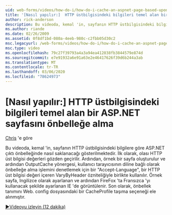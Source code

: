 ```yaml
---
uid: web-forms/videos/how-do-i/how-do-i-cache-an-aspnet-page-based-upon-information-in-the-http-header
title: '[Nasıl yapılır:]  HTTP üstbilgisindeki bilgileri temel alan bir ASP.NET sayfasını önbelleğe alma | Microsoft Docs'
author: rick-anderson
description: Bu videoda, kemal 'in, sayfanın HTTP üstbilgisindeki bilgilere göre ASP.NET çıktı önbelleğinde nasıl saklanacağı gösterilmektedir. İlk olarak, olası HTTP hea...
ms.author: riande
ms.date: 02/26/2009
ms.assetid: 0f8df1bd-080a-4eeb-980c-c2fbb05d30c2
msc.legacyurl: /web-forms/videos/how-do-i/how-do-i-cache-an-aspnet-page-based-upon-information-in-the-http-header
msc.type: video
ms.openlocfilehash: 79c27f39793a4a3a94ea412838fb3844579e874d
ms.sourcegitcommit: e7e91932a6e91a63e2e46417626f39d6b244a3ab
ms.translationtype: MT
ms.contentlocale: tr-TR
ms.lasthandoff: 03/06/2020
ms.locfileid: "78624973"
---
```

# <a name="how-do-i--cache-an-aspnet-page-based-upon-information-in-the-http-header"></a>[Nasıl yapılır:]  HTTP üstbilgisindeki bilgileri temel alan bir ASP.NET sayfasını önbelleğe alma

[Chris](https://twitter.com/chrispels) 'e göre

Bu videoda, kemal 'in, sayfanın HTTP üstbilgisindeki bilgilere göre ASP.NET çıktı önbelleğinde nasıl saklanacağı gösterilmektedir. İlk olarak, olası HTTP üst bilgisi değerleri gözden geçirilir. Ardından, örnek bir sayfa oluşturulur ve ardından OutputCache yönergesi, kullanıcı tarayıcısının diline bağlı olarak önbelleğe alma işlemini denetlemek için bir "Accept-Language", bir HTTP üst bilgisi değeri içeren VaryByHeader özniteliğiyle birlikte kullanılır. Örnek sayfa, Ingilizce olarak ayarlanan ve ardından FireFox 'ta Fransızca 'yı kullanacak şekilde ayarlanan IE 'de görüntülenir. Son olarak, önbellek tanımını Web. config dosyasındaki bir CacheProfile taşıma seçeneği ele alınmıştır.

[&#9654;Videoyu izleyin (12 dakika)](https://channel9.msdn.com/Blogs/ASP-NET-Site-Videos/how-do-i-cache-an-aspnet-page-based-upon-information-in-the-http-header)
